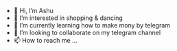 - 👋 Hi, I’m Ashu
- 👀 I’m interested in shopping & dancing
- 🌱 I’m currently learning how to make mony by telegram
- 💞️ I’m looking to collaborate on my telegram channel
- 📫 How to reach me ...

<!---
ashu8789/ashu8789 is a ✨ special ✨ repository because its `README.md` (this file) appears on your GitHub profile.
You can click the Preview link to take a look at your changes.
--->
